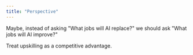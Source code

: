 ```yaml
---
title: "Perspective"
---
```


Maybe, instead of asking "What jobs will AI replace?" we should ask "What jobs will AI improve?"

Treat upskilling as a competitive advantage.